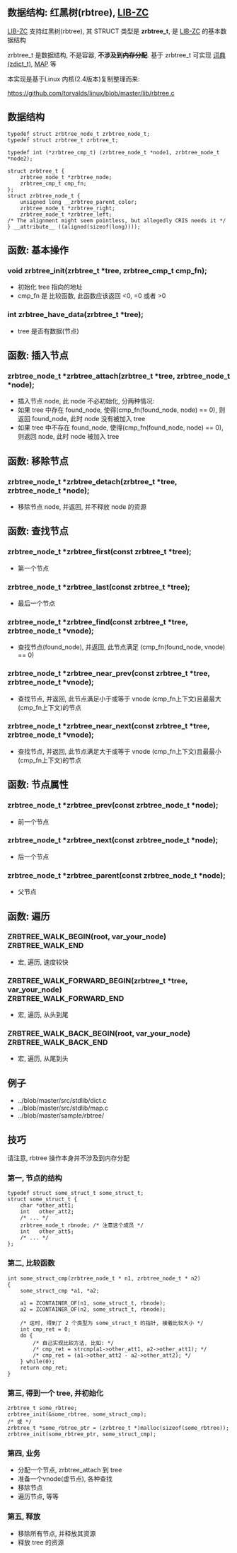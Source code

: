 
## 数据结构: 红黑树(rbtree), [LIB-ZC](./README.md)


[LIB-ZC](./README.md) 支持红黑树(rbtree),
其 STRUCT 类型是 **zrbtree_t**,
是 [LIB-ZC](./README.md) 的基本数据结构

zrbtree_t 是数据结构, 不是容器, **不涉及到<s>内存分配</s>**. 基于 zrbtree_t 可实现 [词典(zdict_t)](./dict.md), [MAP](./map.md) 等

本实现是基于Linux 内核(2.4版本)复制整理而来:

https://github.com/torvalds/linux/blob/master/lib/rbtree.c

## 数据结构
```
typedef struct zrbtree_node_t zrbtree_node_t;
typedef struct zrbtree_t zrbtree_t;

typedef int (*zrbtree_cmp_t) (zrbtree_node_t *node1, zrbtree_node_t *node2);

struct zrbtree_t {
    zrbtree_node_t *zrbtree_node;
    zrbtree_cmp_t cmp_fn;
};
struct zrbtree_node_t {
    unsigned long __zrbtree_parent_color;
    zrbtree_node_t *zrbtree_right;
    zrbtree_node_t *zrbtree_left;
/* The alignment might seem pointless, but allegedly CRIS needs it */
} __attribute__ ((aligned(sizeof(long))));
```

## 函数: 基本操作

### void zrbtree_init(zrbtree_t *tree, zrbtree_cmp_t cmp_fn);

* 初始化 tree 指向的地址
* cmp_fn 是 比较函数, 此函数应该返回 &lt;0, =0 或者 &gt;0

### int zrbtree_have_data(zrbtree_t *tree);

* tree 是否有数据(节点)

## 函数: 插入节点

### zrbtree_node_t *zrbtree_attach(zrbtree_t *tree, zrbtree_node_t *node);

* 插入节点 node, 此 node 不必初始化, 分两种情况:
* 如果 tree 中存在 found_node, 使得(cmp_fn(found_node, node) == 0), 则返回 found_node, 此时 node 没有被加入 tree
* 如果 tree 中不存在 found_node, 使得(cmp_fn(found_node, node) == 0), 则返回 node, 此时 node 被加入 tree


## 函数: 移除节点

### zrbtree_node_t *zrbtree_detach(zrbtree_t *tree, zrbtree_node_t *node);

* 移除节点 node, 并返回, 并不释放 node 的资源

## 函数: 查找节点

### zrbtree_node_t *zrbtree_first(const zrbtree_t *tree);

* 第一个节点

### zrbtree_node_t *zrbtree_last(const zrbtree_t *tree);

* 最后一个节点

### zrbtree_node_t *zrbtree_find(const zrbtree_t *tree, zrbtree_node_t *vnode);

* 查找节点(found_node), 并返回, 此节点满足 (cmp_fn(found_node, vnode) == 0)

### zrbtree_node_t *zrbtree_near_prev(const zrbtree_t *tree, zrbtree_node_t *vnode);

* 查找节点, 并返回, 此节点满足小于或等于 vnode (cmp_fn上下文)且最最大(cmp_fn上下文)的节点

### zrbtree_node_t *zrbtree_near_next(const zrbtree_t *tree, zrbtree_node_t *vnode);

* 查找节点, 并返回, 此节点满足大于或等于 vnode (cmp_fn上下文)且最最小(cmp_fn上下文)的节点

## 函数: 节点属性

### zrbtree_node_t *zrbtree_prev(const zrbtree_node_t *node);

* 前一个节点

### zrbtree_node_t *zrbtree_next(const zrbtree_node_t *node);

* 后一个节点

### zrbtree_node_t *zrbtree_parent(const zrbtree_node_t *node);

* 父节点

## 函数: 遍历

### ZRBTREE_WALK_BEGIN(root, var_your_node)<BR />ZRBTREE_WALK_END

* 宏, 遍历, 速度较快

### ZRBTREE_WALK_FORWARD_BEGIN(zrbtree_t *tree, var_your_node)<BR />ZRBTREE_WALK_FORWARD_END

* 宏, 遍历, 从头到尾

### ZRBTREE_WALK_BACK_BEGIN(root, var_your_node)<BR />ZRBTREE_WALK_BACK_END

* 宏, 遍历, 从尾到头


## 例子

* ../blob/master/src/stdlib/dict.c
* ../blob/master/src/stdlib/map.c
* ../blob/master/sample/rbtree/

## 技巧

请注意, rbtree 操作本身并不涉及到内存分配

### 第一, 节点的结构

```
typedef struct some_struct_t some_struct_t;
struct some_struct_t {
    char *other_att1;
    int   other_att2;
    /* ... */
    zrbtree_node_t rbnode; /* 注意这个成员 */
    int   other_att5;
    /* ... */
};
```

### 第二, 比较函数

```
int some_struct_cmp(zrbtree_node_t * n1, zrbtree_node_t * n2)
{
    some_struct_cmp *a1, *a2;

    a1 = ZCONTAINER_OF(n1, some_struct_t, rbnode);
    a2 = ZCONTAINER_OF(n2, some_struct_t, rbnode);
    
    /* 这时, 得到了 2 个类型为 some_struct_t 的指针, 接着比较大小 */
    int cmp_ret = 0;
    do {
        /* 自己实现比较方法, 比如: */
        /* cmp_ret = strcmp(a1->other_att1, a2->other_att1); */
        /* cmp_ret = (a1->other_att2 - a2->other_att2); */
    } while(0);
    return cmp_ret;
}
```

### 第三, 得到一个 tree, 并初始化

```
zrbtree_t some_rbtree;
zrbtree_init(&some_rbtree, some_struct_cmp);
/* 或 */
zrbtree_t *some_rbtree_ptr = (zrbtree_t *)malloc(sizeof(some_rbtree));
zrbtree_init(some_rbtree_ptr, some_struct_cmp);
```

### 第四, 业务

* 分配一个节点, zrbtree_attach 到 tree
* 准备一个vnode(虚节点), 各种查找
* 移除节点
* 遍历节点, 等等

### 第五, 释放

* 移除所有节点, 并释放其资源
* 释放 tree 的资源

